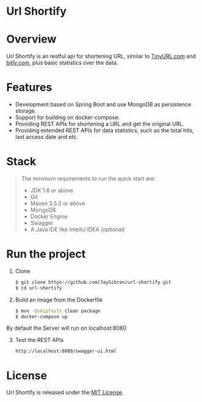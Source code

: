 # Url Shortify

# Overview
Url Shortify is an restful api for shortening URL,
similar to [TinyURL.com][tinyurl] and [bitly.com][bitly], plus basic statistics over the data.

# Features
- Development based on Spring Boot and use MongoDB as persistence storage.
- Support for building on docker-compose.
- Providing REST APIs for shortening a URL and get the original URL.
- Providing extended REST APIs for data statistics, such as the total hits, last access date and etc.

# Stack
  >  The minimum requirements to run the quick start are: 
  >  * JDK 1.8 or above
  >  * Git
  >  * Maven 3.5.3 or above
  >  * MongoDB
  >  * Docker Engine
  >  * Swagger
  >  * A Java IDE like IntelliJ IDEA (optional)
 
 # Run the project
  1. Clone
     ```bash
     $ git clone https://github.com/JayGibran/url-shortify.git
     $ cd url-shortify
     ```
     
  2. Build an image from the Dockerfile
     ```bash
     $ mvn -DskipTests clean package
     $ docker-compose up
     ```
   By default the Server will run on localhost:8080
  
  3. Test the REST APIs
     ```
     http://localhost:8080/swagger-ui.html
     ```


# License
Url Shortify is released under the [MIT License](https://github.com/JayGibran/url-shortify/blob/master/LICENSE).

[tinyurl]:https://tinyurl.com/
[bitly]:https://bitly.com